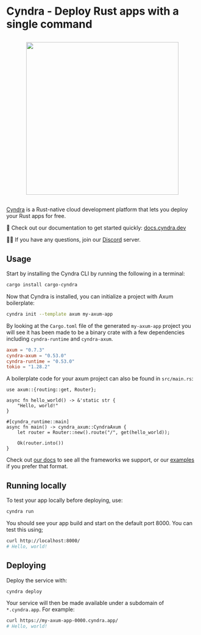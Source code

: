 # Cyndra - Deploy Rust apps with a single command

<div style="display: flex; margin-top: 30px; margin-bottom: 30px;">
<img src="https://raw.githubusercontent.com/cyndra-hq/cyndra/main/assets/logo-rectangle-transparent.png" width="400px" style="margin-left: auto; margin-right: auto;"/>
</div>

[Cyndra](https://www.cyndra.dev/) is a Rust-native cloud development platform that lets you deploy your Rust apps for free.

📖 Check out our documentation to get started quickly: [docs.cyndra.dev](https://docs.cyndra.dev)

🙋‍♂️ If you have any questions, join our [Discord](https://discord.gg/cyndra) server.

## Usage

Start by installing the Cyndra CLI by running the following in a terminal:

```bash
cargo install cargo-cyndra
```

Now that Cyndra is installed, you can initialize a project with Axum boilerplate:

```bash
cyndra init --template axum my-axum-app
```

By looking at the `Cargo.toml` file of the generated `my-axum-app` project you will see it has been made to
be a binary crate with a few dependencies including `cyndra-runtime` and `cyndra-axum`.

```toml
axum = "0.7.3"
cyndra-axum = "0.53.0"
cyndra-runtime = "0.53.0"
tokio = "1.28.2"
```

A boilerplate code for your axum project can also be found in `src/main.rs`:

```rust,no_run
use axum::{routing::get, Router};

async fn hello_world() -> &'static str {
    "Hello, world!"
}

#[cyndra_runtime::main]
async fn main() -> cyndra_axum::CyndraAxum {
    let router = Router::new().route("/", get(hello_world));

    Ok(router.into())
}
```

Check out [our docs](https://docs.cyndra.dev) to see all the frameworks we support, or
our [examples](https://github.com/cyndra-hq/cyndra-examples) if you prefer that format.

## Running locally

To test your app locally before deploying, use:

```bash
cyndra run
```

You should see your app build and start on the default port 8000. You can test this using;

```bash
curl http://localhost:8000/
# Hello, world!
```

## Deploying

Deploy the service with:

```bash
cyndra deploy
```

Your service will then be made available under a subdomain of `*.cyndra.app`. For example:

```bash
curl https://my-axum-app-0000.cyndra.app/
# Hello, world!
```
